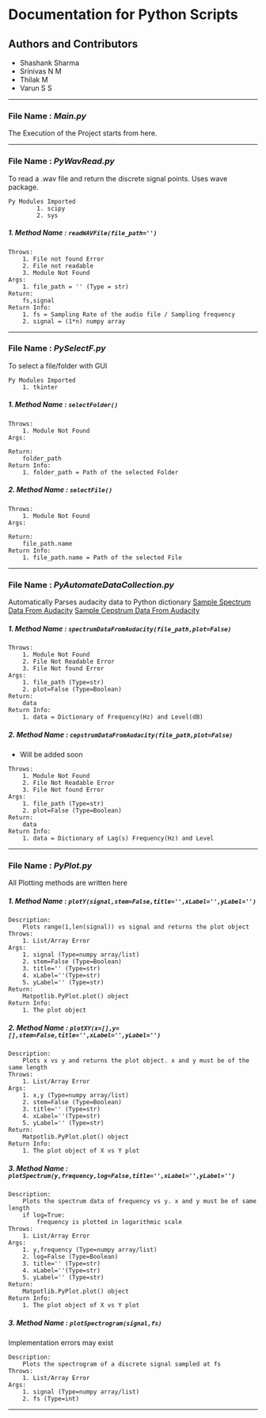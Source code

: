 

# Documentation for Python Scripts

## Authors and Contributors
- Shashank Sharma
- Srinivas N M
- Thilak M
- Varun S S
----
### File Name : *Main.py*
The Execution of the Project starts from here. 

---
### File Name : *PyWavRead.py*
To read a .wav file and return the discrete signal points. Uses wave package.
````
Py Modules Imported
	    1. scipy
	    2. sys
````
##### 1. Method Name : `readWAVFile(file_path='')`
````
Throws:
	1. File not found Error 
	2. File not readable
	3. Module Not Found
Args:
	1. file_path = '' (Type = str)  
Return: 
	fs,signal
Return Info:
	1. fs = Sampling Rate of the audio file / Sampling frequency
	2. signal = (1*n) numpy array
````
---
### File Name : *PySelectF.py*
To select a file/folder with GUI
````
Py Modules Imported
	1. tkinter
````
##### 1. Method Name : `selectFolder()`
````
Throws:
	1. Module Not Found
Args:
	 
Return: 
	folder_path
Return Info:
	1. folder_path = Path of the selected Folder
````
##### 2. Method Name : `selectFile()`
````
Throws:
	1. Module Not Found
Args:
	 
Return: 
	file_path.name
Return Info:
	1. file_path.name = Path of the selected File
````
---
### File Name : *PyAutomateDataCollection.py*
Automatically Parses audacity data to Python dictionary
[Sample Spectrum Data From Audacity](https://github.com/shashankrnr32/SpeechProcessing/blob/master/Data%20Samples/DataPoints/A35Male.txt)
[Sample Cepstrum Data From Audacity](https://github.com/shashankrnr32/SpeechProcessing/blob/master/Data%20Samples/DataPoints/A35MaleCep.txt)
##### 1. Method Name : `spectrumDataFromAudacity(file_path,plot=False)`
````
Throws:
	1. Module Not Found
	2. File Not Readable Error
	3. File Not found Error
Args:
	1. file_path (Type=str)
	2. plot=False (Type=Boolean)
Return: 
	data
Return Info:
	1. data = Dictionary of Frequency(Hz) and Level(dB)
````
##### 2. Method Name : `cepstrumDataFromAudacity(file_path,plot=False)`
- Will be added soon
````
Throws:
	1. Module Not Found
	2. File Not Readable Error
	3. File Not found Error
Args:
	1. file_path (Type=str)
	2. plot=False (Type=Boolean)
Return: 
	data
Return Info:
	1. data = Dictionary of Lag(s) Frequency(Hz) and Level
````
---
### File Name : *PyPlot.py*
All Plotting methods are written here
##### 1. Method Name : `plotY(signal,stem=False,title='',xLabel='',yLabel='')`
````
Description:
	Plots range(1,len(signal)) vs signal and returns the plot object
Throws:
	1. List/Array Error
Args:
	1. signal (Type=numpy array/list)
	2. stem=False (Type=Boolean)
	3. title='' (Type=str)
	4. xLabel=''(Type=str)
	5. yLabel='' (Type=str)
Return: 
	Matpotlib.PyPlot.plot() object 
Return Info:
	1. The plot object
````
##### 2. Method Name : `plotXY(x=[],y=[],stem=False,title='',xLabel='',yLabel='')`
````
Description:
	Plots x vs y and returns the plot object. x and y must be of the same length
Throws:
	1. List/Array Error
Args:
	1. x,y (Type=numpy array/list)
	2. stem=False (Type=Boolean)
	3. title='' (Type=str)
	4. xLabel=''(Type=str)
	5. yLabel='' (Type=str)
Return: 
	Matpotlib.PyPlot.plot() object 
Return Info:
	1. The plot object of X vs Y plot
````
##### 3. Method Name : `plotSpectrum(y,frequency,log=False,title='',xLabel='',yLabel='')`
````
Description:
	Plots the spectrum data of frequency vs y. x and y must be of same length
	if log=True:
		frequency is plotted in logarithmic scale
Throws:
	1. List/Array Error
Args:
	1. y,frequency (Type=numpy array/list)
	2. log=False (Type=Boolean)
	3. title='' (Type=str)
	4. xLabel=''(Type=str)
	5. yLabel='' (Type=str)
Return: 
	Matpotlib.PyPlot.plot() object 
Return Info:
	1. The plot object of X vs Y plot
````
##### 3. Method Name : `plotSpectrogram(signal,fs)`
Implementation errors may exist
````
Description:
	Plots the spectrogram of a discrete signal sampled at fs
Throws:
	1. List/Array Error
Args:
	1. signal (Type=numpy array/list)
	2. fs (Type=int)
````
---
